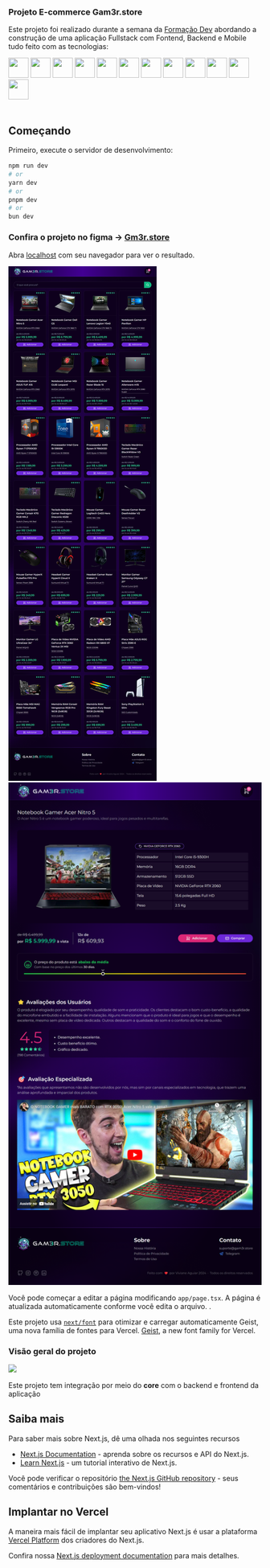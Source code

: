 
### Projeto E-commerce Gam3r.store

Este projeto foi realizado durante a semana da <a href="https://www.formacao.dev/">Formação Dev</a> abordando a construção de uma aplicação Fullstack
com Fontend, Backend e Mobile tudo feito com as tecnologias:


<div>
<img src="https://cdn.jsdelivr.net/gh/devicons/devicon@latest/icons/html5/html5-plain-wordmark.svg" width="40" height="40"/>
<img src="https://cdn.jsdelivr.net/gh/devicons/devicon@latest/icons/css3/css3-original-wordmark.svg" width="40" height="40" />
<img src="https://cdn.jsdelivr.net/gh/devicons/devicon@latest/icons/javascript/javascript-original.svg" width="40" height="40"/>
<img loading="lazy" src="https://cdn.jsdelivr.net/gh/devicons/devicon/icons/git/git-original.svg" width="40" height="40"/>
<img src="https://cdn.jsdelivr.net/gh/devicons/devicon@latest/icons/typescript/typescript-original.svg" width="40" height="40" />
<img src="https://cdn.jsdelivr.net/gh/devicons/devicon@latest/icons/nextjs/nextjs-original.svg" width="40" height="40"/>
<img src="https://cdn.jsdelivr.net/gh/devicons/devicon@latest/icons/nestjs/nestjs-original.svg" width="40" height="40"/>
<img src="https://cdn.jsdelivr.net/gh/devicons/devicon@latest/icons/react/react-original.svg" width="40" height="40"/>
<img src="https://cdn.jsdelivr.net/gh/devicons/devicon@latest/icons/tailwindcss/tailwindcss-original.svg" width="40" height="40"/>
<img src="https://cdn.jsdelivr.net/gh/devicons/devicon@latest/icons/postgresql/postgresql-original.svg"  width="40" height="40"/>
<img src="https://cdn.jsdelivr.net/gh/devicons/devicon@latest/icons/prisma/prisma-original.svg" width="40" height="40"/>
<img src="https://turbo.build/images/docs/repo/repo-hero-logo-dark.svg" width="40" height="40">
</div>

<br/>


## Começando

Primeiro, execute o servidor de desenvolvimento:

```bash
npm run dev
# or
yarn dev
# or
pnpm dev
# or
bun dev
```
### Confira o projeto no figma -> <a href="https://www.figma.com/design/9UqMQRjpNWFVRPsDj3nrsY/Gam3rStore?node-id=0-1&node-type=canvas&t=dE8tvl5Uk8eIszXP-0">Gm3r.store</a>

Abra <a href="http://localhost:3000">localhost</a> com seu navegador para ver o resultado.

<img src="./public/Gam3r.store.png">

<br/>

<img src="./public/Gam3r.storeII.png">


Você pode começar a editar a página modificando `app/page.tsx`. A página é atualizada automaticamente conforme você edita o arquivo.
.

Este projeto usa [`next/font`](https://nextjs.org/docs/app/building-your-application/optimizing/fonts) para otimizar e carregar automaticamente Geist, uma nova família de fontes para Vercel. [Geist](https://vercel.com/font), a new font family for Vercel.

### Visão geral do projeto

<img src="../gam3r.store/apps/frontend/public/react-native.png">

Este projeto tem integração por meio do **core** com o backend e frontend da aplicação 

## Saiba mais

Para saber mais sobre Next.js, dê uma olhada nos seguintes recursos

- [Next.js Documentation](https://nextjs.org/docs) - aprenda sobre os recursos e API do Next.js.
- [Learn Next.js](https://nextjs.org/learn) -  um tutorial interativo de Next.js.

Você pode verificar o repositório [the Next.js GitHub repository](https://github.com/vercel/next.js) - seus comentários e contribuições são bem-vindos!

## Implantar no Vercel

A maneira mais fácil de implantar seu aplicativo Next.js é usar a plataforma [Vercel Platform](https://vercel.com/new?utm_medium=default-template&filter=next.js&utm_source=create-next-app&utm_campaign=create-next-app-readme) dos criadores do Next.js.


Confira nossa  [Next.js deployment documentation](https://nextjs.org/docs/app/building-your-application/deploying) para mais detalhes.
